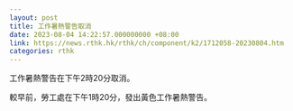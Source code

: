 ```yaml
---
layout: post
title: 工作暑熱警告取消
date: 2023-08-04 14:22:57.000000000 +08:00
link: https://news.rthk.hk/rthk/ch/component/k2/1712058-20230804.htm
categories: rthk
---
```


工作暑熱警告在下午2時20分取消。

較早前，勞工處在下午1時20分，發出黃色工作暑熱警告。
